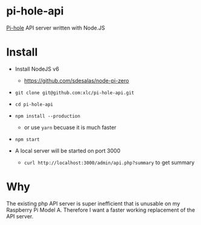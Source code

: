 # pi-hole-api

[Pi-hole](https://github.com/pi-hole/pi-hole) API server written with Node.JS

# Install

- Install NodeJS v6
  - https://github.com/sdesalas/node-pi-zero

- `git clone git@github.com:xlc/pi-hole-api.git`
- `cd pi-hole-api`
- `npm install --production`
    - or use `yarn` becuase it is much faster
- `npm start`
- A local server will be started on port 3000
  - `curl http://localhost:3000/admin/api.php?summary` to get summary


# Why

The existing php API server is super inefficient that is unusable on my Raspberry Pi Model A.
Therefore I want a faster working replacement of the API server.
